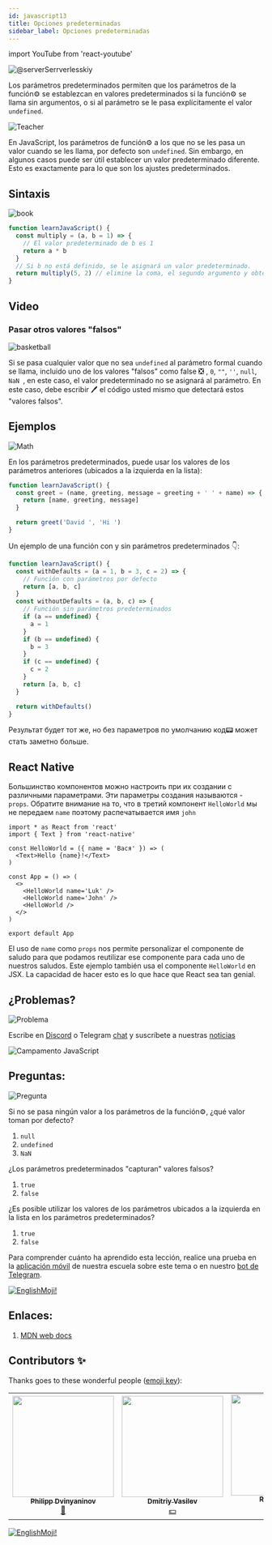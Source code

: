 ```yaml
---
id: javascript13
title: Opciones predeterminadas
sidebar_label: Opciones predeterminadas
---
```


import YouTube from 'react-youtube'

![@serverSerrverlesskiy](/img/javascript/headers/25.jpg)

Los parámetros predeterminados permiten que los parámetros de la función⚙️ se establezcan en valores predeterminados si la función⚙️ se llama sin argumentos, o si al parámetro se le pasa explícitamente el valor `undefined`.

![Teacher](https://media.giphy.com/media/3ohc10nduj1irsuzgA/giphy.gif)

En JavaScript, los parámetros de función⚙️ a los que no se les pasa un valor cuando se les llama, por defecto son `undefined`. Sin embargo, en algunos casos puede ser útil establecer un valor predeterminado diferente. Esto es exactamente para lo que son los ajustes predeterminados.

## Sintaxis

![book](https://media.giphy.com/media/l0HlOBZcl7sbV6LnO/giphy.gif)

```jsx live
function learnJavaScript() {
  const multiply = (a, b = 1) => {
    // El valor predeterminado de b es 1
    return a * b
  }
  // Si b no está definido, se le asignará un valor predeterminado.
  return multiply(5, 2) // elimine la coma, el segundo argumento y obtenga 5 * 1
}
```

## Video

<VideoId de YouTube="J89Qcz0cunw" />

### Pasar otros valores "falsos"

![basketball](https://media.giphy.com/media/3oEdv5e5Zd2gsczAhG/giphy.gif)

Si se pasa cualquier valor que no sea `undefined` al parámetro formal cuando se llama, incluido uno de los valores "falsos" como false ❎ , `0`, `""`, `''`, `null`, `NaN `, en este caso, el valor predeterminado no se asignará al parámetro. En este caso, debe escribir 🖊️ el código usted mismo que detectará estos "valores falsos".

## Ejemplos

![Math](https://media.giphy.com/media/xT1Ra5h24Eliux3UVq/giphy.gif)

En los parámetros predeterminados, puede usar los valores de los parámetros anteriores (ubicados a la izquierda en la lista):

```jsx live
function learnJavaScript() {
  const greet = (name, greeting, message = greeting + ' ' + name) => {
    return [name, greeting, message]
  }

  return greet('David ', 'Hi ')
}
```

Un ejemplo de una función con y sin parámetros predeterminados 👇:

```jsx live
function learnJavaScript() {
  const withDefaults = (a = 1, b = 3, c = 2) => {
    // Función con parámetros por defecto
    return [a, b, c]
  }
  const withoutDefaults = (a, b, c) => {
    // Función sin parámetros predeterminados
    if (a == undefined) {
      a = 1
    }
    if (b == undefined) {
      b = 3
    }
    if (c == undefined) {
      c = 2
    }
    return [a, b, c]
  }

  return withDefaults()
}
```

Результат будет тот же, но без параметров по умолчанию код📟 может стать заметно больше.

## React Native

Большинство компонентов можно настроить при их создании с различными параметрами. Эти параметры создания называются - `props`. Обратите внимание на то, что в третий компонент `HelloWorld` мы не передаем `name` поэтому распечатывается имя `john`

```SnackPlayer name=index.js
import * as React from 'react'
import { Text } from 'react-native'

const HelloWorld = ({ name = 'Вася' }) => (
  <Text>Hello {name}!</Text>
)

const App = () => (
  <>
    <HelloWorld name='Luk' />
    <HelloWorld name='John' />
    <HelloWorld /> 
  </>
)

export default App
```

El uso de `name` como `props` nos permite personalizar el componente de saludo para que podamos reutilizar ese componente para cada uno de nuestros saludos. Este ejemplo también usa el componente `HelloWorld` en JSX. La capacidad de hacer esto es lo que hace que React sea tan genial.

## ¿Problemas?

![Problema](https://media.giphy.com/media/xTiTnGeUsWOEwsGoG4/giphy.gif)

Escribe en [Discord](https://discord.gg/6GDAfXn) o Telegram [chat](https://t.me/jscampapp) y suscríbete a nuestras [noticias](https://t.me/javascriptapp)

![Campamento JavaScript](/img/bandlink.png)

## Preguntas:

![Pregunta](https://media.giphy.com/media/l0HlRnAWXxn0MhKLK/giphy.gif)

Si no se pasa ningún valor a los parámetros de la función⚙️, ¿qué valor toman por defecto?

1. `null`
2. `undefined`
3. `NaN`

¿Los parámetros predeterminados "capturan" valores falsos?

1. `true`
2. `false`

¿Es posible utilizar los valores de los parámetros ubicados a la izquierda en la lista en los parámetros predeterminados?

1. `true`
2. `false`

Para comprender cuánto ha aprendido esta lección, realice una prueba en la [aplicación móvil](http://onelink.to/njhc95) de nuestra escuela sobre este tema o en nuestro [bot de Telegram](https://t.me/javascriptcamp_bot).

[![EnglishMoji!](/img/logo/englishmoji.png)](https://apps.apple.com/kz/app/englishmoji/id6450254885)

## Enlaces:

1. [MDN web docs](https://developer.mozilla.org/ru/docs/Web/JavaScript/Reference/Functions/Default_parameters)

## Contributors ✨

Thanks goes to these wonderful people ([emoji key](https://allcontributors.org/docs/en/emoji-key)):

<!-- ALL-CONTRIBUTORS-LIST:START - Do not remove or modify this section -->
<!-- prettier-ignore-start -->
<!-- markdownlint-disable -->
<table>
  <tr>
    <td align="center"><a href="https://github.com/FELiX-RN"><img src="https://avatars0.githubusercontent.com/u/72006627?v=4?s=200" width="200px;" alt=""/><br /><sub><b>Philipp Dvinyaninov</b></sub></a><br /><a href="https://github.com/gHashTag/react-native-village/commits?author=FELiX-RN" title="Documentation">📖</a></td>
    <td align="center"><a href="https://fullstackserverless.github.io/"><img src="https://avatars0.githubusercontent.com/u/6774813?v=4?s=200" width="200px;" alt=""/><br /><sub><b>Dmitriy Vasilev</b></sub></a><br /><a href="#financial-gHashTag" title="Financial">💵</a></td>
    <td align="center"><a href="https://github.com/Resoner2005"><img src="https://avatars1.githubusercontent.com/u/75675814?v=4?s=200" width="200px;" alt=""/><br /><sub><b>Resoner2005</b></sub></a><br /><a href="https://github.com/gHashTag/react-native-village/issues?q=author%3AResoner2005" title="Bug reports">🐛 🎨 🖋</a></td>
    <td align="center"><a href="https://github.com/Navernoss"><img src="https://avatars0.githubusercontent.com/u/75784137?v=4?s=200" width="200px;" alt=""/><br /><sub><b>Navernoss</b></sub></a><br /><a href="#content-Navernoss" title="Content">🖋 🐛 🎨 </a></td>
  </tr>
  
</table>

<!-- markdownlint-restore -->
<!-- prettier-ignore-end -->

<!-- ALL-CONTRIBUTORS-LIST:END -->

[![EnglishMoji!](/img/logo/englishmoji.png)](https://apps.apple.com/kz/app/englishmoji/id6450254885)
